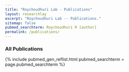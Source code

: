 ```yaml
---
title: "Roychoudhuri Lab - Publications"
layout: researchlay
excerpt: "Roychoudhuri Lab -- Publications."
sitemap: false
pubmed_searchterm: Roychoudhuri R [author]
permalink: /publications/
---
```


### All Publications

{% include pubmed_gen_reflist.html pubmed_searchterm = page.pubmed_searchterm %}